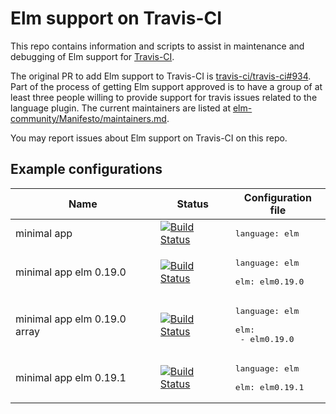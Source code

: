# Elm support on Travis-CI

This repo contains information and scripts to assist in maintenance and debugging of Elm support for [Travis-CI](https://travis-ci.org).

The original PR to add Elm support to Travis-CI is [travis-ci/travis-ci#934](https://github.com/travis-ci/travis-build/pull/934).  Part of the process of getting Elm support approved is to have a group of at least three people willing to provide support for travis issues related to the language plugin.  The current maintainers are listed at [elm-community/Manifesto/maintainers.md](https://github.com/elm-community/Manifesto/blob/master/maintainers.md).

You may report issues about Elm support on Travis-CI on this repo.

## Example configurations

| Name | Status | Configuration file |
| ---- | ------ | ------------------ |
| minimal app | [![Build Status](https://travis-ci.com/harrysarson/travis-ci.svg?branch=example-ci%2Fminimal-app)](https://travis-ci.com/harrysarson/travis-ci/branches) | <pre>language: elm</pre> |
| minimal app elm 0.19.0 | [![Build Status](https://travis-ci.com/harrysarson/travis-ci.svg?branch=example-ci%2Fminimal-app-elm-0.19.0)](https://travis-ci.com/harrysarson/travis-ci/branches) | <pre>language: elm<br/><br/>elm: elm0.19.0</pre> |
| minimal app elm 0.19.0 array | [![Build Status](https://travis-ci.com/harrysarson/travis-ci.svg?branch=example-ci%2Fminimal-app-elm-0.19.0-array)](https://travis-ci.com/harrysarson/travis-ci/branches) | <pre>language: elm<br/><br/>elm:<br/>  - elm0.19.0</pre> |
| minimal app elm 0.19.1 | [![Build Status](https://travis-ci.com/harrysarson/travis-ci.svg?branch=example-ci%2Fminimal-app-elm-0.19.1)](https://travis-ci.com/harrysarson/travis-ci/branches) | <pre>language: elm<br/><br/>elm: elm0.19.1</pre> |
